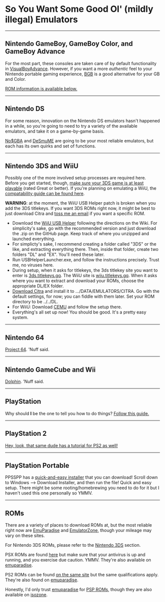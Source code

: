 # So You Want Some Good Ol' (mildly illegal) Emulators

----
## Nintendo GameBoy, GameBoy Color, and GameBoy Advance

For the most part, these consoles are taken care of by default functionality in [VisualBoyAdvance](http://www.emulator-zone.com/doc.php/gba/vboyadvance.html). However, if you want a more _authentic_ feel to your Nintendo portable gaming experience, [BGB](http://www.emulator-zone.com/doc.php/gameboy/bgb.html) is a good alternative for your GB and Color.

[ROM information is available below.](#ROMs)

----

## Nintendo DS

For some reason, innovation on the Nintendo DS emulators hasn't happened in a while, so you're going to need to try a variety of the available emulators, and take it on a game-by-game basis. 

[No$GBA](http://www.emulator-zone.com/doc.php/gba/nocashgba.html) and [DeSmuME](http://www.emulator-zone.com/doc.php/nds/desmume.html) are going to be your most reliable emulators, but each has its own quirks and set of functions.

----
## Nintendo 3DS and WiiU

Possibly one of the more involved setup processes are required here. Before you get started, though, [make sure your 3DS game is at least playable](https://citra-emu.org/game/) (rated Great or better). If you're planning on emulating a WiiU, the [compatability guide can be found here](http://compat.cemu.info/).

**WARNING**: at the moment, the WiiU USB Helper patch is broken when you add the 3DS titlekeys. If you want 3DS ROMs right now, it might be best to just download Citra and [toss me an email](mailto:mcgarrynick@gmail.com) if you want a specific ROM.


* Download the [WiiU USB Helper](https://www.reddit.com/r/CemuPiracy/comments/8gj8z8/workaround_download_and_run_wii_u_usb_helper/) following the directions on the Wiki. For simplicity's sake, go with the recommended version and just download the .zip on the GitHub page. Keep track of where you unzipped and launched everything.
* For simplicty's sake, I recommend creating a folder called "3DS" or the like, and extracting everything there. Then, inside that folder, create two folders "DL" and "EX". You'll need these later.
* Run USBHelperLauncher.exe, and follow the instructions precisely. Trust me, no viruses here.
* During setup, when it asks for titlekeys, the 3ds titlekey site you want to enter is [3ds.titlekeys.gq](http://3ds.titlekeys.gq). The WiiU site is [wiiu.titlekeys.gq](wiiu.titlekeys.gq). When it asks where you want to extract and download your ROMs, choose the appropriate DL/EX folder.
* [Download Citra](https://citra-emu.org/download/) and install it to .../DATA/EMULATORS/CITRA. Go with the default settings, for now; you can fiddle with them later. Set your ROM directory to be ../../DL.
* For WiiU: Download [CEMU](http://cemu.info/) and follow the setup there. 
* Everything's all set up now! You should be good. It's a pretty easy system.


----

## Nintendo 64
[Project 64](https://www.pj64-emu.com/). 'Nuff said.

----

## Nintendo GameCube and Wii
[Dolphin](https://dolphin-emu.org/). 'Nuff said.

----
## PlayStation

Why should **I** be the one to tell you how to do things? [Follow this guide.](https://fantasyanime.com/emuhelp/epsxe)

----

## PlayStation 2

[Hey, look, that same dude has a tutorial for PS2 as well!](https://fantasyanime.com/emuhelp/pcsx2)

----

## PlayStation Portable

PPSSPP has a [quick-and-easy installer](http://ppsspp.org/downloads.html) that you can download! Scroll down to Windows --> Download Installer, and then run the file! Quick and easy setup. There might be some rooting/homebrewing you need to do for it but I haven't used this one personally so YMMV.

----

## ROMs

There are a variety of places to download ROMs at, but the most reliable right now are [EmuParadise](https://www.emuparadise.me) and [EmulatorZone](http://www.emulator-zone.com), though your mileage may vary on these sites.

For Nintendo 3DS ROMs, please refer to the [Nintendo 3DS](#Nintendo-3DS) section.

PSX ROMs are found [here](http://www.theisozone.com/downloads/playstation/psx-isos/) but make sure that your antivirus is up and running, and you exercise due caution. YMMV. They're also available on [emuparadise](https://www.emuparadise.me/roms/psx/).

PS2 ROMs can be found [on the same site](http://www.theisozone.com/downloads/playstation/ps2-isos/) but the same qualifications apply. They're also found on [emuparadise](https://www.emuparadise.me/Sony_Playstation_2_ISOs/41). 

Honestly, I'd only trust [emuparadise](https://www.emuparadise.me/PSP_ROMs/44) for [PSP ROMs](https://www.emuparadise.me/PSP_ROMs/44), though they are also available on [isozone](http://www.theisozone.com/downloads/playstation/psp-homebrew/).


